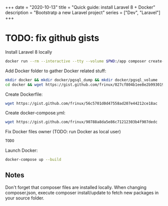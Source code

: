 +++
date = "2020-10-13"
title = "Quick guide: install Laravel 8 + Docker"
description = "Bootstratp a new Laravel project"
series = ["Dev", "Laravel"]
+++

# TODO: fix github gists

Install Laravel 8 locally
```bash
docker run --rm --interactive --tty --volume $PWD:/app composer create-project --prefer-dist laravel/laravel laravel-jetstream-test
```

Add Docker folder to gather Docker related stuff:
```bash
mkdir docker && mkdir docker/pgsql_dump && mkdir docker/pgsql_volume
cd docker && wget https://gist.github.com/frinux/027cf804b1ee8e2b993019c33b2a23e4
```

Create Dockerfile:
```bash
wget https://gist.github.com/frinux/56c5701d0d47558ad207e44212ce18ac
```

Create docker-compose.yml:
```bash
wget https://gist.github.com/frinux/90788a8da5e86c71212303b4f907dedc
```

Fix Docker files owner (TODO: run Docker as local user)
```bash
TODO
```

Launch Docker:
```bash
docker-compose up --build
```

## Notes
Don't forget that composer files are installed locally. When changing composer.json, execute composer install/update to fetch new packages in your source folder.